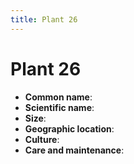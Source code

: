 ```yaml
---
title: Plant 26
---
```

# Plant 26

- **Common name**:
- **Scientific name**:
- **Size**:
- **Geographic location**:
- **Culture**:
- **Care and maintenance**:
